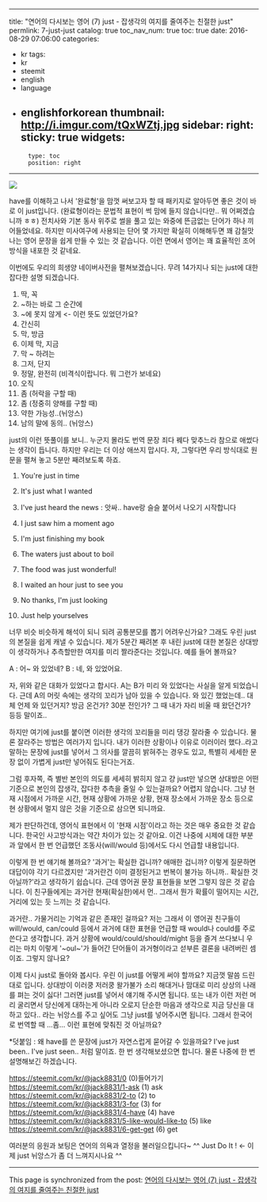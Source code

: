 
---
title: "연어의 다시보는 영어 (7) just - 잡생각의 여지를 줄여주는 친절한 just"
permlink: 7-just-just
catalog: true
toc_nav_num: true
toc: true
date: 2016-08-29 07:06:00
categories:
- kr
tags:
- kr
- steemit
- english
- language
- englishforkorean
thumbnail: http://i.imgur.com/tQxWZtj.jpg
sidebar:
    right:
        sticky: true
widgets:
    -
        type: toc
        position: right
---


![](http://i.imgur.com/tQxWZtj.jpg)

have를 이해하고 나서  '완료형'을 맘껏 써보고자 할 때 패키지로 알아두면 좋은 것이 바로 이 just입니다. (완료형이라는 문법적 표현이 썩 맘에 들지 않습니다만.. 뭐 어쩌겠습니까 ㅎㅎ) 전치사와 기본 동사 위주로 썰을 풀고 있는 와중에 뜬금없는 단어가 하나 끼어들었네요. 하지만 미사여구에 사용되는 단어 몇 가지만 확실히 이해해두면 꽤 감칠맛 나는 영어 문장을 쉽게 만들 수 있는 것 같습니다. 이런 면에서 영어는 꽤 효율적인 조어 방식을 내포한 것 같네요.

이번에도 우리의 희생양 네이버사전을 펼쳐보겠습니다. 무려 14가지나 되는 just에 대한 잡다한 설명 되겠습니다.

1. 딱, 꼭
2. ~하는 바로 그 순간에
3. ~에 못지 않게 <- 이런 뜻도 있었던가요?
4. 간신히
5. 막, 방금
6. 이제 막, 지금
7. 막 ~ 하려는
8. 그저, 단지
9. 정말, 완전히 (비격식이랍니다. 뭐 그런가 보네요)
10. 오직
11. 좀 (허락을 구할 때)
12. 좀 (정중히 양해를 구할 때)
13. 약한 가능성..(뉘앙스)
14. 남의 말에 동의.. (뉘앙스)

just의 이런 뜻풀이를 보니.. 누군지 몰라도 번역 문장 죄다 꿰다 맞추느라 참으로 애썼다는 생각이 듭니다. 하지만 우리는 더 이상 애쓰지 맙시다. 자, 그렇다면 우리 방식대로 원문을 펼쳐 놓고 5분만 째려보도록 하죠.

1. You're just in time
2. It's just what I wanted
3. I've just heard the news  : 앗싸.. have랑 슬슬 붙어서 나오기 시작합니다
4. I just saw him a moment ago
5. I'm just finishing my book

6. The waters just about to boil
7. The food was just wonderful!
8. I waited an hour just to see you
9. No thanks, I'm just looking
10. Just help yourselves

너무 비슷 비슷하게 해석이 되니 되려 공통분모를 뽑기 어려우신가요? 그래도 우린 just의 본질을 쉽게 캐낼 수 있습니다. 제가 5분간 째려본 후 내린 just에 대한 본질은 상대방이 생각하거나 추측할만한 여지를 미리 짤라준다는 것입니다. 예를 들어 볼까요?

A : 어~ 와 있었네?
B : 네, 와 있었어요.

자, 위와 같은 대화가 있었다고 합시다. A는 B가 미리 와 있었다는 사실을 알게 되었습니다. 근데 A의 머릿 속에는 생각의 꼬리가 남아 있을 수 있습니다. 와 있긴 했었는데.. 대체 언제 와 있던거지? 방금 온건가? 30분 전인가? 그 때 내가 자리 비울 때 왔던건가? 등등 말이죠..

하지만 여기에 just를 붙이면 이러한 생각의 꼬리들을 미리 댕강 잘라줄 수 있습니다. 물론 잘라주는 방법은 여러가지 입니다. 내가 이러한 상황이나 이유로 이러이러 했다..라고 말하는 문장에 just를 넣어서 그 의사를 깔끔히 밝혀주는 경우도 있고, 특별히 세세한 문장 없이 가볍게 just만 넣어줘도 된다는거죠.

그럼 후자쪽, 즉 별반 본인의 의도를 세세히 밝히지 않고 걍 just만 넣으면 상대방은 어떤 기준으로 본인의 잡생각, 잡다한 추측을 줄일 수 있는걸까요? 어렵지 않습니다. 그냥 현재 시점에서 가까운 시간, 현재 상황에 가까운 상황, 현재 장소에서 가까운 장소 등으로 현 상황에서 멀지 않은 것을 기준으로 삼으면 되니까요.

제가 판단하건데, 영어식 표현에서 이 '현재 시점'이라고 하는 것은 매우 중요한 것 같습니다. 한국인 사고방식과는 약간 차이가 있는 것 같아요. 이건 나중에 시제에 대한 부분과 앞에서 한 번 언급했던 조동사(will/would 등)에서도 다시 언급할 내용입니다. 

이렇게 한 번 얘기해 볼까요? '과거'는 확실한 겁니까? 애매한 겁니까? 이렇게 질문하면 대답이야 각기 다르겠지만 '과거란건 이미 결정된거고 번복이 불가능 하니까.. 확실한 것 아닐까?'라고 생각하기 쉽습니다. 근데 영어권 문장 표현들을 보면 그렇지 않은 것 같습니다. 이 친구들에게는 과거란 현재(확실한)에서 먼.. 그래서 뭔가 확률이 떨어지는 시간, 거리에 있는 듯 느끼는 것 같습니다.

과거란.. 가물거리는 기억과 같은 존재인 걸까요? 저는 그래서 이 영어권 친구들이 will/would, can/could 등에서 과거에 대한 표현을 언급할 때 would나 could를 주로 쓴다고 생각합니다. 과거 상황에 would/could/should/might 등을 즐겨 쓰다보니 우리는 마치 이렇게 '~oul~'가 들어간 단어들이 과거형이라고 섣부른 결론을 내려버린 셈이죠. 그렇지 않나요?

이제 다시 just로 돌아와 봅시다. 우린 이 just를 어떻게 써야 할까요? 지금껏 말씀 드린대로 입니다. 상대방이 이러쿵 저러쿵 왈가불가 소리 해대거나 맘대로 미리 상상의 나래를 펴는 것이 싫다! 그러면 just를 넣어서 얘기해 주시면 됩니다. 또는 내가 이런 저런 머리 굴리면서 당신에게 대하는게 아니라 오로지 단순한 마음과 생각으로 지금 당신을 대하고 있다.. 라는 뉘앙스를 주고 싶어도 그냥 just를 넣어주시면 됩니다. 그래서 한국어로 번역할 때 ...좀... 이런 표현에 맞춰진 것 아닐까요?

*덧붙임 : 왜 have를 쓴 문장에 just가 자연스럽게 묻어갈 수 있을까요? I've just been.. I've just seen.. 처럼 말이죠. 한 번 생각해보셨으면 합니다. 물론 나중에 한 번 설명해보긴 하겠습니다.

https://steemit.com/kr/@jack8831/0 (0)들어가기
https://steemit.com/kr/@jack8831/1-ask (1) ask
https://steemit.com/kr/@jack8831/2-to (2) to
https://steemit.com/kr/@jack8831/3-for (3) for
https://steemit.com/kr/@jack8831/4-have (4) have
https://steemit.com/kr/@jack8831/5-like-would-like-to (5) like
https://steemit.com/kr/@jack8831/6-get-get (6) get

여러분의 응원과 보팅은 연어의 의욕과 열정을 불러일으킵니다~ ^^
Just Do It !  <- 이제 just 뉘앙스가 좀 더 느껴지시나요 ^^

- - -

This page is synchronized from the post: [연어의 다시보는 영어 (7) just - 잡생각의 여지를 줄여주는 친절한 just](https://steemit.com/@jack8831/7-just-just)

